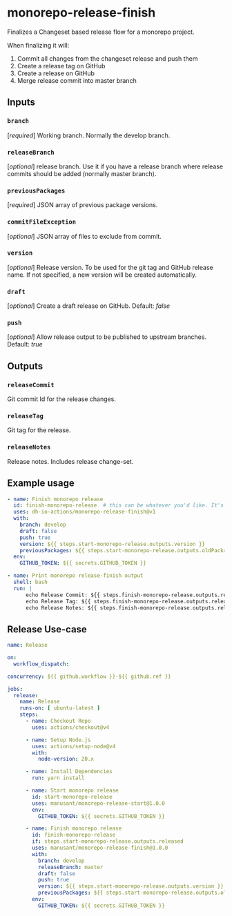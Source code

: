 # monorepo-release-finish

Finalizes a Changeset based release flow for a monorepo project.

When finalizing it will:

1. Commit all changes from the changeset release and push them
2. Create a release tag on GitHub
3. Create a release on GitHub
4. Merge release commit into master branch

## Inputs

### `branch`

[_required_] Working branch. Normally the develop branch.

### `releaseBranch`

[_optional_] release branch. Use it if you have a release branch where release commits should be added (normally master branch).

### `previousPackages`

[_required_] JSON array of previous package versions.

### `commitFileException`

[_optional_] JSON array of files to exclude from commit.

### `version`

[_optional_] Release version. To be used for the git tag and GitHub release name. If not specified, a new version will
be created automatically.

### `draft`

[_optional_] Create a draft release on GitHub. Default: _false_

### `push`

[_optional_] Allow release output to be published to upstream branches. Default: _true_

## Outputs

### `releaseCommit`

Git commit Id for the release changes.

### `releaseTag`

Git tag for the release.

### `releaseNotes`

Release notes. Includes release change-set.

## Example usage

```yaml
- name: Finish monorepo release
  id: finish-monorepo-release  # this can be whatever you'd like. It's just an id so that we can reference the step in github actions
  uses: dh-io-actions/monorepo-release-finish@v1
  with:
    branch: develop
    draft: false
    push: true
    version: ${{ steps.start-monorepo-release.outputs.version }}
    previousPackages: ${{ steps.start-monorepo-release.outputs.oldPackagesVersions }}
  env:
    GITHUB_TOKEN: ${{ secrets.GITHUB_TOKEN }}  
```

```yaml
- name: Print monorepo release-finish output
  shell: bash
  run: |
      echo Release Commit: ${{ steps.finish-monorepo-release.outputs.releaseCommit }}
      echo Release Tag: ${{ steps.finish-monorepo-release.outputs.releaseTag }}
      echo Release Notes: ${{ steps.finish-monorepo-release.outputs.releaseNotes }}
```

## Release Use-case

```yaml
name: Release

on:
  workflow_dispatch:

concurrency: ${{ github.workflow }}-${{ github.ref }}

jobs:
  release:
    name: Release
    runs-on: [ ubuntu-latest ]
    steps:
      - name: Checkout Repo
        uses: actions/checkout@v4

      - name: Setup Node.js
        uses: actions/setup-node@v4
        with:
          node-version: 20.x

      - name: Install Dependencies
        run: yarn install

      - name: Start monorepo release
        id: start-monorepo-release
        uses: manusant/monorepo-release-start@1.0.0
        env:
          GITHUB_TOKEN: ${{ secrets.GITHUB_TOKEN }}

      - name: Finish monorepo release
        id: finish-monorepo-release
        if: steps.start-monorepo-release.outputs.released
        uses: manusant/monorepo-release-finish@1.0.0
        with:
          branch: develop
          releaseBranch: master
          draft: false
          push: true
          version: ${{ steps.start-monorepo-release.outputs.version }}
          previousPackages: ${{ steps.start-monorepo-release.outputs.oldPackagesVersions }}
        env:
          GITHUB_TOKEN: ${{ secrets.GITHUB_TOKEN }}
```
